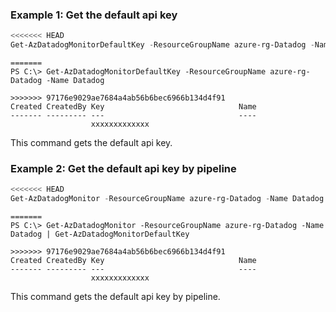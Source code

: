 ### Example 1: Get the default api key
```powershell
<<<<<<< HEAD
Get-AzDatadogMonitorDefaultKey -ResourceGroupName azure-rg-Datadog -Name Datadog
```

```output
=======
PS C:\> Get-AzDatadogMonitorDefaultKey -ResourceGroupName azure-rg-Datadog -Name Datadog

>>>>>>> 97176e9029ae7684a4ab56b6bec6966b134d4f91
Created CreatedBy Key                              Name
------- --------- ---                              ----
                  xxxxxxxxxxxxx
```

This command gets the default api key.

### Example 2: Get the default api key by pipeline
```powershell
<<<<<<< HEAD
Get-AzDatadogMonitor -ResourceGroupName azure-rg-Datadog -Name Datadog | Get-AzDatadogMonitorDefaultKey
```

```output
=======
PS C:\> Get-AzDatadogMonitor -ResourceGroupName azure-rg-Datadog -Name Datadog | Get-AzDatadogMonitorDefaultKey

>>>>>>> 97176e9029ae7684a4ab56b6bec6966b134d4f91
Created CreatedBy Key                              Name
------- --------- ---                              ----
                  xxxxxxxxxxxxx
```

This command gets the default api key by pipeline.

